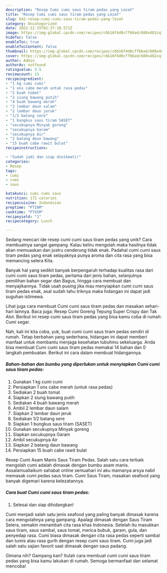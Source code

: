 ```yaml
---
description: "Resep Cumi cumi saus tiram pedas yang Lezat"
title: "Resep Cumi cumi saus tiram pedas yang Lezat"
slug: 642-resep-cumi-cumi-saus-tiram-pedas-yang-lezat
category: Uncategorized
date: 2022-12-15T02:37:10.571Z
image: https://img-global.cpcdn.com/recipes/c6b16f4d0cff66ad/680x482cq70/cumi-cumi-saus-tiram-pedas-foto-resep-utama.jpg
hideToc: false
enableToc: true
enableTocContent: false
thumbnail: https://img-global.cpcdn.com/recipes/c6b16f4d0cff66ad/680x482cq70/cumi-cumi-saus-tiram-pedas-foto-resep-utama.jpg
cover: https://img-global.cpcdn.com/recipes/c6b16f4d0cff66ad/680x482cq70/cumi-cumi-saus-tiram-pedas-foto-resep-utama.jpg
author: Admin
authorAv: notfound
ratingvalue: 3.5
reviewcount: 13
recipeingredient:
- "1 kg cumi cumi"
- "1 ons cabe merah untuk rasa pedas"
- "2 buah tomat"
- "2 siung bawang putih"
- "4 buah bawang merah"
- "2 lembar daun salam"
- "2 lembar daun jeruk"
- "1/2 batang sere"
- "1 bungkus saus tiram SASET"
- "secukupnya Minyak goreng"
- "secukupnya Garam"
- "secukupnya Air"
- "2 batang daun bawang"
- "15 buah cabe rawit bulat"
recipeinstructions:

- "Sudah jadi dan siap dinikmati!"
categories:
- Resep
tags:
- cumi
- cumi
- saus

katakunci: cumi cumi saus 
nutrition: 172 calories
recipecuisine: Indonesian
preptime: "PT10M"
cooktime: "PT45M"
recipeyield: "1"
recipecategory: Lunch

---
```





Sedang mencari ide resep cumi cumi saus tiram pedas yang unik? Cara membuatnya sangat gampang. Kalau keliru mengolah maka hasilnya tidak akan memuaskan dan justru cenderung tidak enak. Padahal cumi cumi saus tiram pedas yang enak selayaknya punya aroma dan cita rasa yang bisa memancing selera Kita.





Banyak hal yang sedikit banyak berpengaruh terhadap kualitas rasa dari cumi cumi saus tiram pedas, pertama dari jenis bahan, selanjutnya pemilihan bahan segar dan Bagus, hingga cara membuat dan menyajikannya. Tidak usah pusing jika mau menyiapkan cumi cumi saus tiram pedas enak,      asal sudah tahu triknya maka hidangan ini dapat jadi suguhan istimewa.














Lihat juga cara membuat Cumi cumi saus tiram pedas dan masakan sehari-hari lainnya. Baca juga: Resep Cumi Goreng Tepung Super Crispy dan Tak Alot. Berikut ini resep cumi saus tiram pedas yang bisa kamu coba di rumah: Cumi segar.






Nah, kali ini kita coba, yuk, buat cumi cumi saus tiram pedas sendiri di rumah. Tetap berbahan yang sederhana, hidangan ini dapat memberi manfaat untuk membantu menjaga kesehatan tubuhmu sekeluarga. Anda bisa membuat Cumi cumi saus tiram pedas memakai 14 bahan dan 0 langkah pembuatan. Berikut ini cara dalam membuat hidangannya.

<!--inarticleads1-->

##### Bahan-bahan dan bumbu yang diperlukan untuk menyiapkan Cumi cumi saus tiram pedas:

1. Gunakan 1 kg cumi cumi
1. Persiapkan 1 ons cabe merah (untuk rasa pedas)
1. Sediakan 2 buah tomat
1. Siapkan 2 siung bawang putih
1. Sediakan 4 buah bawang merah
1. Ambil 2 lembar daun salam
1. Siapkan 2 lembar daun jeruk
1. Sediakan 1/2 batang sere
1. Siapkan 1 bungkus saus tiram (SASET)
1. Gunakan secukupnya Minyak goreng
1. Siapkan secukupnya Garam
1. Ambil secukupnya Air
1. Siapkan 2 batang daun bawang
1. Persiapkan 15 buah cabe rawit bulat


Resep Cumi Asam Manis Saus Tiram Pedas. Salah satu cara terbaik mengolah cumi adalah dimasak dengan bumbu asam manis. Assalamuallaikum sahabat online semuahari ini aku mamanya arsya nabil memasak cumi pedas saus tiram. Cumi Saus Tiram, masakan seafood yang banyak digemari karena kelezatannya. 

<!--inarticleads2-->

##### Cara buat Cumi cumi saus tiram pedas:


1. Selesai dan siap dihidangkan!

Cumi menjadi salah satu jenis seafood yang paling banyak dimasak karena cara mengolahnya yang gampang. Apalagi dimasak dengan Saus Tiram Selera, semakin menambah cita rasa khas Indonesia. Setelah itu masukkan saus tiram, saus sambal, saus tomat, merica bubuk, garam, gula, dan penyedap rasa. Cumi biasa dimasak dengan cita rasa pedas seperti sambal dan tumis atau rasa gurih dengan resep cumi saus tiram. Cumi juga jadi salah satu sajian favorit saat dimasak dengan saus padang. 

Gimana nih? Gampang kan? Itulah cara membuat cumi cumi saus tiram pedas yang bisa kamu lakukan di rumah. Semoga bermanfaat dan selamat mencoba!
